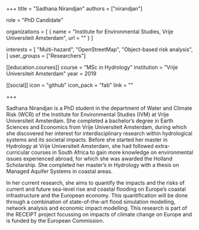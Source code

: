 +++
title = "Sadhana Nirandjan"
authors = ["nirandjan"]

role = "PhD Candidate"

organizations = [
{ name = "Institute for Environmental Studies, Vrije Universiteit Amsterdam", url = "" }
]

interests = [
  "Multi-hazard",
  "OpenStreetMap",
  "Object-based risk analysis",
]
user_groups = ["Researchers"]

[[education.courses]]
  course = "MSc in Hydrology"
  institution = "Vrije Universiteit Amsterdam"
  year = 2019

[[social]]
  icon = "github"
  icon_pack = "fab"
  link = ""

+++

Sadhana Nirandjan is a PhD student in the department of Water and Climate Risk (WCR) of the Institute for Environmental Studies (IVM) at Vrije Universiteit Amsterdam. She completed a bachelor’s degree in Earth Sciences and Economics from Vrije Universiteit Amsterdam, during which she discovered her interest for interdisciplinary research within hydrological systems and its societal impacts. Before she started her master in Hydrology at Vrije Universiteit Amsterdam, she had followed extra-curricular courses in South Africa to gain more knowledge on environmental issues experienced abroad, for which she was awarded the Holland Scholarship. She completed her master’s in Hydrology with a thesis on Managed Aquifer Systems in coastal areas.

In her current research, she aims to quantify the impacts and the risks of current and future sea-level rise and coastal flooding on Europe’s coastal infrastructure and the European economy. This quantification will be done through a combination of state-of-the-art flood simulation modelling, network analysis and economic impact modelling. This research is part of the RECEIPT project focussing on impacts of climate change on Europe and is funded by the European Commission.
